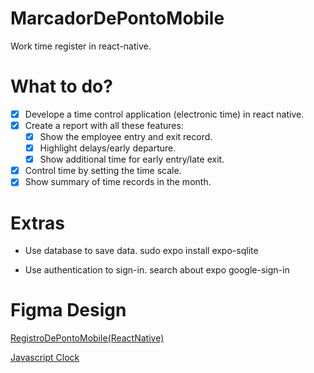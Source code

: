 # MarcadorDePontoMobile
Work time register in react-native.

# What to do?
- [x] Develope a time control application (electronic time) in react native.
- [x] Create a report with all these features:
    - [x] Show the employee entry and exit record.
    - [x] Highlight delays/early departure.
    - [x] Show additional time for early entry/late exit.
- [x] Control time by setting the time scale.
- [x] Show summary of time records in the month.

# Extras

 - Use database to save data.
sudo expo install expo-sqlite

 - Use authentication to sign-in.
 search about expo google-sign-in


# Figma Design
[RegistroDePontoMobile(ReactNative)](https://www.figma.com/file/6dAqGprnv7YRKfJdKhy5qS/RegistroDePontoMobile(ReactNative)?node-id=0%3A1)

[Javascript Clock](https://youtu.be/weZFfrjF-k4)
